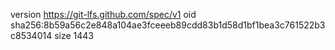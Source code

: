 version https://git-lfs.github.com/spec/v1
oid sha256:8b59a56c2e848a104ae3fceeeb89cdd83b1d58d1bf1bea3c761522b3c8534014
size 1443
